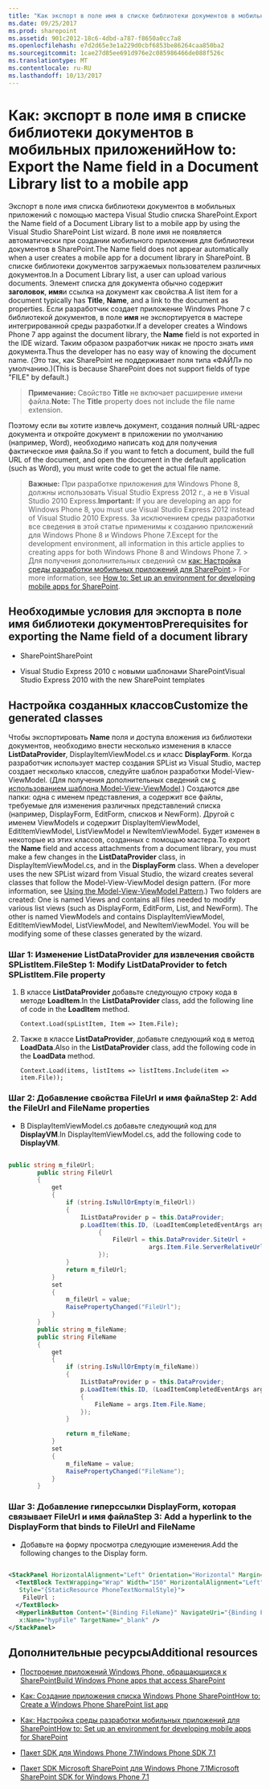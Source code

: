 ```yaml
---
title: "Как экспорт в поле имя в списке библиотеки документов в мобильных приложений"
ms.date: 09/25/2017
ms.prod: sharepoint
ms.assetid: 901c2012-18c6-4dbd-a787-f8650a0cc7a8
ms.openlocfilehash: e7d2d65e3e1a229d0cbf6853be86264caa850ba2
ms.sourcegitcommit: 1cae27d85ee691d976e2c085986466de088f526c
ms.translationtype: MT
ms.contentlocale: ru-RU
ms.lasthandoff: 10/13/2017
---
```

# <a name="how-to-export-the-name-field-in-a-document-library-list-to-a-mobile-app"></a><span data-ttu-id="a8d71-102">Как: экспорт в поле имя в списке библиотеки документов в мобильных приложений</span><span class="sxs-lookup"><span data-stu-id="a8d71-102">How to: Export the Name field in a Document Library list to a mobile app</span></span>
<span data-ttu-id="a8d71-103">Экспорт в поле имя списка библиотеки документов в мобильных приложений с помощью мастера Visual Studio списка SharePoint.</span><span class="sxs-lookup"><span data-stu-id="a8d71-103">Export the Name field of a Document Library list to a mobile app by using the Visual Studio SharePoint List wizard.</span></span> <span data-ttu-id="a8d71-104">В поле имя не появляется автоматически при создании мобильного приложения для библиотеки документов в SharePoint.</span><span class="sxs-lookup"><span data-stu-id="a8d71-104">The Name field does not appear automatically when a user creates a mobile app for a document library in SharePoint.</span></span>
<span data-ttu-id="a8d71-105">В списке библиотеки документов загружаемых пользователем различных документов.</span><span class="sxs-lookup"><span data-stu-id="a8d71-105">In a Document Library list, a user can upload various documents.</span></span> <span data-ttu-id="a8d71-106">Элемент списка для документа обычно содержит **заголовок**, **имя**и ссылка на документ как свойства.</span><span class="sxs-lookup"><span data-stu-id="a8d71-106">A list item for a document typically has **Title**, **Name**, and a link to the document as properties.</span></span> <span data-ttu-id="a8d71-107">Если разработчик создает приложение Windows Phone 7 с библиотекой документов, в поле **имя** не экспортируется в мастере интегрированной среды разработки.</span><span class="sxs-lookup"><span data-stu-id="a8d71-107">If a developer creates a Windows Phone 7 app against the document library, the **Name** field is not exported in the IDE wizard.</span></span> <span data-ttu-id="a8d71-108">Таким образом разработчик никак не просто знать имя документа.</span><span class="sxs-lookup"><span data-stu-id="a8d71-108">Thus the developer has no easy way of knowing the document name.</span></span> <span data-ttu-id="a8d71-109">(Это так, как SharePoint не поддерживает поля типа «ФАЙЛ» по умолчанию.)</span><span class="sxs-lookup"><span data-stu-id="a8d71-109">(This is because SharePoint does not support fields of type "FILE" by default.)</span></span>
  
    
    


> <span data-ttu-id="a8d71-110">**Примечание:** Свойство **Title** не включает расширение имени файла.</span><span class="sxs-lookup"><span data-stu-id="a8d71-110">**Note:** The **Title** property does not include the file name extension.</span></span>
  
    
    


<span data-ttu-id="a8d71-111">Поэтому если вы хотите извлечь документ, создания полный URL-адрес документа и откройте документ в приложении по умолчанию (например, Word), необходимо написать код для получения фактическое имя файла.</span><span class="sxs-lookup"><span data-stu-id="a8d71-111">So if you want to fetch a document, build the full URL of the document, and open the document in the default application (such as Word), you must write code to get the actual file name.</span></span>
  
    
    


> <span data-ttu-id="a8d71-112">**Важные:** При разработке приложения для Windows Phone 8, должны использовать Visual Studio Express 2012 г., а не в Visual Studio 2010 Express.</span><span class="sxs-lookup"><span data-stu-id="a8d71-112">**Important:** If you are developing an app for Windows Phone 8, you must use Visual Studio Express 2012 instead of Visual Studio 2010 Express.</span></span> <span data-ttu-id="a8d71-113">За исключением среды разработки все сведения в этой статье применимы к созданию приложений для Windows Phone 8 и Windows Phone 7.</span><span class="sxs-lookup"><span data-stu-id="a8d71-113">Except for the development environment, all information in this article applies to creating apps for both Windows Phone 8 and Windows Phone 7.</span></span> <span data-ttu-id="a8d71-114">> Для получения дополнительных сведений см [как: Настройка среды разработки мобильных приложений для SharePoint](how-to-set-up-an-environment-for-developing-mobile-apps-for-sharepoint.md).</span><span class="sxs-lookup"><span data-stu-id="a8d71-114">> For more information, see  [How to: Set up an environment for developing mobile apps for SharePoint](how-to-set-up-an-environment-for-developing-mobile-apps-for-sharepoint.md).</span></span> 
  
    
    


## <a name="prerequisites-for-exporting-the-name-field-of-a-document-library"></a><span data-ttu-id="a8d71-115">Необходимые условия для экспорта в поле имя библиотеки документов</span><span class="sxs-lookup"><span data-stu-id="a8d71-115">Prerequisites for exporting the Name field of a document library</span></span>


- <span data-ttu-id="a8d71-116">SharePoint</span><span class="sxs-lookup"><span data-stu-id="a8d71-116">SharePoint</span></span>
    
  
- <span data-ttu-id="a8d71-117">Visual Studio Express 2010 с новыми шаблонами SharePoint</span><span class="sxs-lookup"><span data-stu-id="a8d71-117">Visual Studio Express 2010 with the new SharePoint templates</span></span>
    
  

## <a name="customize-the-generated-classes"></a><span data-ttu-id="a8d71-118">Настройка созданных классов</span><span class="sxs-lookup"><span data-stu-id="a8d71-118">Customize the generated classes</span></span>
<span data-ttu-id="a8d71-119"><a name="HowToExportTheNameFieldInADocumentLibraryListToAMobileApp_CustomizeTheGeneratedClases"> </a></span><span class="sxs-lookup"><span data-stu-id="a8d71-119"><a name="HowToExportTheNameFieldInADocumentLibraryListToAMobileApp_CustomizeTheGeneratedClases"> </a></span></span>

<span data-ttu-id="a8d71-p103">Чтобы экспортировать **Name** поля и доступа вложения из библиотеки документов, необходимо внести несколько изменения в классе **ListDataProvider**, DisplayItemViewModel.cs и класс **DisplayForm**. Когда разработчик использует мастер создания SPList из Visual Studio, мастер создает несколько классов, следуйте шаблон разработки Model-View-ViewModel. (Для получения дополнительных сведений см [с использованием шаблона Model-View-ViewModel](http://msdn.microsoft.com/en-us/library/hh821028.aspx).) Создаются две папки: одна с именем представления, а содержит все файлы, требуемые для изменения различных представлений списка (например, DisplayForm, EditForm, списков и NewForm). Другой с именем ViewModels и содержит DisplayItemViewModel, EditItemViewModel, ListViewModel и NewItemViewModel. Будет изменен в некоторые из этих классов, созданных с помощью мастера.</span><span class="sxs-lookup"><span data-stu-id="a8d71-p103">To export the **Name** field and access attachments from a document library, you must make a few changes in the **ListDataProvider** class, in DisplayItemViewModel.cs, and in the **DisplayForm** class. When a developer uses the new SPList wizard from Visual Studio, the wizard creates several classes that follow the Model-View-ViewModel design pattern. (For more information, see [Using the Model-View-ViewModel Pattern](http://msdn.microsoft.com/en-us/library/hh821028.aspx).) Two folders are created: One is named Views and contains all files needed to modify various list views (such as DisplayForm, EditForm, List, and NewForm). The other is named ViewModels and contains DisplayItemViewModel, EditItemViewModel, ListViewModel, and NewItemViewModel. You will be modifying some of these classes generated by the wizard.</span></span>
  
    
    

### <a name="step-1-modify-listdataprovider-to-fetch-splistitemfile-property"></a><span data-ttu-id="a8d71-125">Шаг 1: Изменение ListDataProvider для извлечения свойств SPListItem.File</span><span class="sxs-lookup"><span data-stu-id="a8d71-125">Step 1: Modify ListDataProvider to fetch SPListItem.File property</span></span>


1. <span data-ttu-id="a8d71-126">В классе **ListDataProvider** добавьте следующую строку кода в методе **LoadItem**.</span><span class="sxs-lookup"><span data-stu-id="a8d71-126">In the **ListDataProvider** class, add the following line of code in the **LoadItem** method.</span></span>
    
     `Context.Load(spListItem, Item => Item.File);`
    
  
2. <span data-ttu-id="a8d71-127">Также в классе **ListDataProvider**, добавьте следующий код в метод **LoadData**.</span><span class="sxs-lookup"><span data-stu-id="a8d71-127">Also in the **ListDataProvider** class, add the following code in the **LoadData** method.</span></span>
    
     `Context.Load(items, listItems => listItems.Include(item => item.File));`
    
  

### <a name="step-2-add-the-fileurl-and-filename-properties"></a><span data-ttu-id="a8d71-128">Шаг 2: Добавление свойства FileUrl и имя файла</span><span class="sxs-lookup"><span data-stu-id="a8d71-128">Step 2: Add the FileUrl and FileName properties</span></span>


- <span data-ttu-id="a8d71-129">В DisplayItemViewModel.cs добавьте следующий код для **DisplayVM**.</span><span class="sxs-lookup"><span data-stu-id="a8d71-129">In DisplayItemViewModel.cs, add the following code to **DisplayVM**.</span></span>
    
```cs
  
public string m_fileUrl;
        public string FileUrl
        {
            get
            {
                if (string.IsNullOrEmpty(m_fileUrl))
                {
                    IListDataProvider p = this.DataProvider;
                    p.LoadItem(this.ID, (LoadItemCompletedEventArgs args) =>
                         {
                             FileUrl = this.DataProvider.SiteUrl + 
                                       args.Item.File.ServerRelativeUrl;
                         });
                }
                return m_fileUrl;
            }
            set
            {
                m_fileUrl = value;
                RaisePropertyChanged("FileUrl");
            }
        }
        public string m_fileName;
        public string FileName
        {
            get
            {
                if (string.IsNullOrEmpty(m_fileName))
                {
                    IListDataProvider p = this.DataProvider;
                    p.LoadItem(this.ID, (LoadItemCompletedEventArgs args) =>
                    {
                        FileName = args.Item.File.Name;
                    });
                }

                return m_fileName;
            }
            set
            {
                m_fileName = value;
                RaisePropertyChanged("FileName");
            }
        }
```


### <a name="step-3-add-a-hyperlink-to-the-displayform-that-binds-to-fileurl-and-filename"></a><span data-ttu-id="a8d71-130">Шаг 3: Добавление гиперссылки DisplayForm, которая связывает FileUrl и имя файла</span><span class="sxs-lookup"><span data-stu-id="a8d71-130">Step 3: Add a hyperlink to the DisplayForm that binds to FileUrl and FileName</span></span>


- <span data-ttu-id="a8d71-131">Добавьте на форму просмотра следующие изменения.</span><span class="sxs-lookup"><span data-stu-id="a8d71-131">Add the following changes to the Display form.</span></span>
    
```XML
  
<StackPanel HorizontalAlignment="Left" Orientation="Horizontal" Margin="0,5,0,5">
  <TextBlock TextWrapping="Wrap" Width="150" HorizontalAlignment="Left" 
   Style="{StaticResource PhoneTextNormalStyle}">
    FileUrl :
  </TextBlock>
  <HyperlinkButton Content="{Binding FileName}" NavigateUri="{Binding FileUrl}" 
   x:Name="hypFile" TargetName="_blank" />
</StackPanel>

```


## <a name="additional-resources"></a><span data-ttu-id="a8d71-132">Дополнительные ресурсы</span><span class="sxs-lookup"><span data-stu-id="a8d71-132">Additional resources</span></span>
<span data-ttu-id="a8d71-133"><a name="SP15StoreSPlist_addlresources"> </a></span><span class="sxs-lookup"><span data-stu-id="a8d71-133"><a name="SP15StoreSPlist_addlresources"> </a></span></span>


-  [<span data-ttu-id="a8d71-134">Построение приложений Windows Phone, обращающихся к SharePoint</span><span class="sxs-lookup"><span data-stu-id="a8d71-134">Build Windows Phone apps that access SharePoint</span></span>](build-windows-phone-apps-that-access-sharepoint.md)
    
  
-  [<span data-ttu-id="a8d71-135">Как: Создание приложения списка Windows Phone SharePoint</span><span class="sxs-lookup"><span data-stu-id="a8d71-135">How to: Create a Windows Phone SharePoint list app</span></span>](how-to-create-a-windows-phone-sharepoint-list-app.md)
    
  
-  [<span data-ttu-id="a8d71-136">Как: Настройка среды разработки мобильных приложений для SharePoint</span><span class="sxs-lookup"><span data-stu-id="a8d71-136">How to: Set up an environment for developing mobile apps for SharePoint</span></span>](how-to-set-up-an-environment-for-developing-mobile-apps-for-sharepoint.md)
    
  
-  [<span data-ttu-id="a8d71-137">Пакет SDK для Windows Phone 7.1</span><span class="sxs-lookup"><span data-stu-id="a8d71-137">Windows Phone SDK 7.1</span></span>](http://www.microsoft.com/en-us/download/details.aspx?id=27570)
    
  
-  [<span data-ttu-id="a8d71-138">Пакет SDK Microsoft SharePoint для Windows Phone 7.1</span><span class="sxs-lookup"><span data-stu-id="a8d71-138">Microsoft SharePoint SDK for Windows Phone 7.1</span></span>](http://www.microsoft.com/en-us/download/details.aspx?id=30476)
    
  

